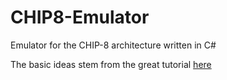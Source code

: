 # CHIP8-Emulator
Emulator for the CHIP-8 architecture written in C#

The basic ideas stem from the great tutorial [here](http://www.multigesture.net/articles/how-to-write-an-emulator-chip-8-interpreter/)

